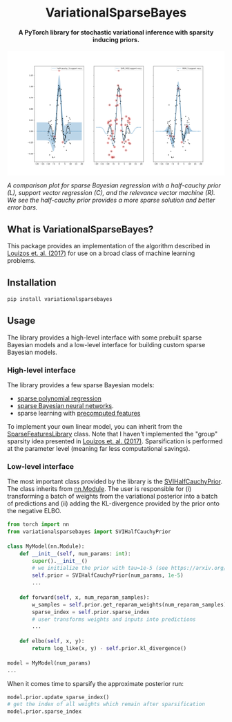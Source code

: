 <div align="center">

# VariationalSparseBayes

#### A PyTorch library for stochastic variational inference with sparsity inducing priors.

</div>

<p align="center">
<img align="middle" src="examples/well-tuned-example.png" alt="comparison-plot"/>
</p>

_A comparison plot for sparse Bayesian regression with a half-cauchy prior (L),
support vector regression (C), and the relevance vector machine (R). We see the
half-cauchy prior provides a more sparse solution and better error bars._

## What is VariationalSparseBayes?

This package provides an implementation of the algorithm described in
[Louizos et. al. (2017)](https://arxiv.org/pdf/1705.08665.pdf) for use on a
broad class of machine learning problems.

## Installation

```bash
pip install variationalsparsebayes
```

## Usage

The library provides a high-level interface with some prebuilt sparse Bayesian
models and a low-level interface for building custom sparse Bayesian models.

### High-level interface

The library provides a few sparse Bayesian models:

- [sparse polynomial regression](https://github.com/coursekevin/variationalsparsebayes/blob/main/examples/sparse_poly_regression.py)
- [sparse Bayesian neural networks](https://github.com/coursekevin/variationalsparsebayes/blob/main/examples/sparse_bnn_regression.py).
- sparse learning with [precomputed features](https://github.com/coursekevin/variationalsparsebayes/blob/main/examples/support_vectors.py)

To implement your own linear model, you can inherit from the [SparseFeaturesLibrary](https://github.com/coursekevin/variationalsparsebayes/blob/main/variationalsparsebayes/sparse_glm.py) class.
Note that I haven't implemented the "group" sparsity idea presented in [Louizos et. al. (2017)](https://arxiv.org/pdf/1705.08665.pdf).
Sparsification is performed at the parameter level (meaning far less computational savings).

### Low-level interface

The most important class provided by the library is the [SVIHalfCauchyPrior](https://github.com/coursekevin/variationalsparsebayes/blob/main/variationalsparsebayes/svi_half_cauchy.py#L96).
The class inherits from [nn.Module](https://pytorch.org/docs/stable/generated/torch.nn.Module.html).
The user is responsible for (i) transforming a batch of weights from the variational
posterior into a batch of predictions and (ii) adding the KL-divergence provided
by the prior onto the negative ELBO.

```python
from torch import nn
from variationalsparsebayes import SVIHalfCauchyPrior

class MyModel(nn.Module):
    def __init__(self, num_params: int):
        super().__init__()
        # we initialize the prior with tau=1e-5 (see https://arxiv.org/pdf/1705.08665.pdf)
        self.prior = SVIHalfCauchyPrior(num_params, 1e-5)
        ...

    def forward(self, x, num_reparam_samples):
        w_samples = self.prior.get_reparam_weights(num_reparam_samples)
        sparse_index = self.prior.sparse_index
        # user transforms weights and inputs into predictions
        ...

    def elbo(self, x, y):
        return log_like(x, y) - self.prior.kl_divergence()

model = MyModel(num_params)
...
```

When it comes time to sparsify the approximate posterior run:

```python
model.prior.update_sparse_index()
# get the index of all weights which remain after sparsification
model.prior.sparse_index
```

